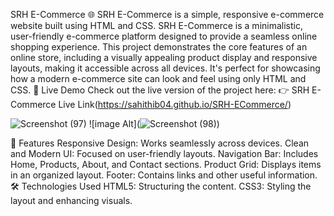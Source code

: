 SRH E-Commerce 🌐
SRH E-Commerce is a simple, responsive e-commerce website built using HTML and CSS.
SRH E-Commerce is a minimalistic, user-friendly e-commerce platform designed to provide a seamless online shopping experience. This project demonstrates the core features of an online store, including a visually appealing product display and responsive layouts, making it accessible across all devices. It's perfect for showcasing how a modern e-commerce site can look and feel using only HTML and CSS.
🚀 Live Demo
Check out the live version of the project here:
👉 SRH E-Commerce Live Link(https://sahithib04.github.io/SRH-ECommerce/)

![Screenshot (97)](https://github.com/user-attachments/assets/30622e5d-c633-4dfd-a08b-3f454f92a5b5)
![image Alt](![Screenshot (98)](https://github.com/user-attachments/assets/6792c1a1-ccbb-419c-b28f-66359fcfee47))

📜 Features
Responsive Design: Works seamlessly across devices.
Clean and Modern UI: Focused on user-friendly layouts.
Navigation Bar: Includes Home, Products, About, and Contact sections.
Product Grid: Displays items in an organized layout.
Footer: Contains links and other useful information.
🛠️ Technologies Used
HTML5: Structuring the content.
CSS3: Styling the layout and enhancing visuals.
